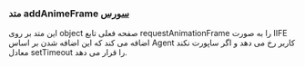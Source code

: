 <h3>
متد addAnimeFrame
<a class="ext-link" href="classes_Tetris_Gameplay.js.html#line24" target="_blank">سورس</a>
</h3>

این متد بر روی object صفحه فعلی تابع requestAnimationFrame را به صورت IIFE اضافه می کند که این اضافه شدن بر اساس Agent کاربر رخ می دهد و اگر ساپورت نکند معادل setTimeout را قرار می دهد.
